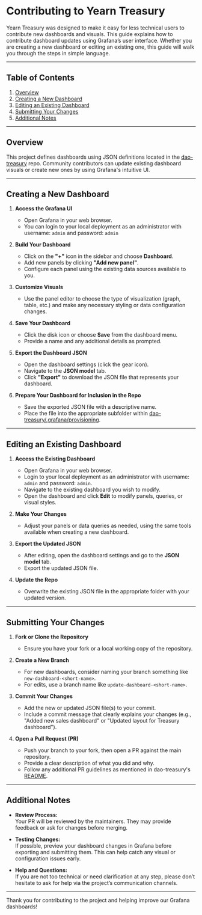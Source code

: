 # Contributing to Yearn Treasury

Yearn Treasury was designed to make it easy for less technical users to contribute new dashboards and visuals. This guide explains how to contribute dashboard updates using Grafana’s user interface. Whether you are creating a new dashboard or editing an existing one, this guide will walk you through the steps in simple language.

---

## Table of Contents

1. [Overview](#overview)
2. [Creating a New Dashboard](#creating-a-new-dashboard)
3. [Editing an Existing Dashboard](#editing-an-existing-dashboard)
4. [Submitting Your Changes](#submitting-your-changes)
5. [Additional Notes](#additional-notes)

---

## Overview

This project defines dashboards using JSON definitions located in the [dao-treasury](https://github.com/BobTheBuidler/dao-treasury/tree/master/dao_treasury/.grafana/provisioning) repo. Community contributors can update existing dashboard visuals or create new ones by using Grafana's intuitive UI.

---

## Creating a New Dashboard

1. **Access the Grafana UI**  
   - Open Grafana in your web browser.
   - You can login to your local deployment as an administrator with username: `admin` and password: `admin`
  
2. **Build Your Dashboard**  
   - Click on the **"+"** icon in the sidebar and choose **Dashboard**.
   - Add new panels by clicking **"Add new panel"**.
   - Configure each panel using the existing data sources available to you.

3. **Customize Visuals**  
   - Use the panel editor to choose the type of visualization (graph, table, etc.) and make any necessary styling or data configuration changes.

4. **Save Your Dashboard**  
   - Click the disk icon or choose **Save** from the dashboard menu.
   - Provide a name and any additional details as prompted.

5. **Export the Dashboard JSON**  
   - Open the dashboard settings (click the gear icon).
   - Navigate to the **JSON model** tab.
   - Click **"Export"** to download the JSON file that represents your dashboard.

6. **Prepare Your Dashboard for Inclusion in the Repo**  
   - Save the exported JSON file with a descriptive name.
   - Place the file into the appropriate subfolder within [dao-treasury/.grafana/provisioning](https://github.com/BobTheBuidler/dao-treasury/tree/master/dao_treasury/.grafana/provisioning).

---

## Editing an Existing Dashboard

1. **Access the Existing Dashboard**  
   - Open Grafana in your web browser.
   - Login to your local deployment as an administrator with username: `admin` and password: `admin`.
   - Navigate to the existing dashboard you wish to modify.
   - Open the dashboard and click **Edit** to modify panels, queries, or visual styles.

2. **Make Your Changes**  
   - Adjust your panels or data queries as needed, using the same tools available when creating a new dashboard.

3. **Export the Updated JSON**  
   - After editing, open the dashboard settings and go to the **JSON model** tab.
   - Export the updated JSON file.

4. **Update the Repo**  
   - Overwrite the existing JSON file in the appropriate folder with your updated version.

---

## Submitting Your Changes

1. **Fork or Clone the Repository**  
   - Ensure you have your fork or a local working copy of the repository.

2. **Create a New Branch**  
   - For new dashboards, consider naming your branch something like `new-dashboard-<short-name>`.
   - For edits, use a branch name like `update-dashboard-<short-name>`.

3. **Commit Your Changes**  
   - Add the new or updated JSON file(s) to your commit.
   - Include a commit message that clearly explains your changes (e.g., "Added new sales dashboard" or "Updated layout for Treasury dashboard").

4. **Open a Pull Request (PR)**  
   - Push your branch to your fork, then open a PR against the main repository.
   - Provide a clear description of what you did and why.
   - Follow any additional PR guidelines as mentioned in dao-treasury's [README](https://github.com/BobTheBuidler/dao-treasury/blob/master/README.md).

---

## Additional Notes

- **Review Process:**  
  Your PR will be reviewed by the maintainers. They may provide feedback or ask for changes before merging.

- **Testing Changes:**  
  If possible, preview your dashboard changes in Grafana before exporting and submitting them. This can help catch any visual or configuration issues early.

- **Help and Questions:**  
  If you are not too technical or need clarification at any step, please don’t hesitate to ask for help via the project’s communication channels.

---

Thank you for contributing to the project and helping improve our Grafana dashboards!
